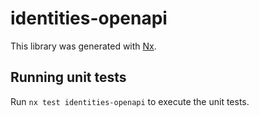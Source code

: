 # identities-openapi

This library was generated with [Nx](https://nx.dev).

## Running unit tests

Run `nx test identities-openapi` to execute the unit tests.
